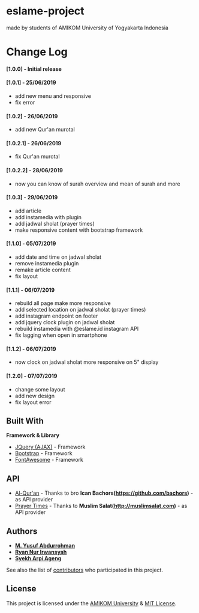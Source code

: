 # eslame-project

made by students of AMIKOM University of Yogyakarta Indonesia 

# Change Log
#### [1.0.0] - Initial release
#### [1.0.1] - 25/06/2019
  - add new menu and responsive
  - fix error
  
 #### [1.0.2] - 26/06/2019
  - add new Qur'an murotal
  
 #### [1.0.2.1] - 26/06/2019
  - fix Qur'an murotal

 #### [1.0.2.2] - 28/06/2019
  - now you can know of surah overview and mean of surah and more
  
  #### [1.0.3] - 29/06/2019
  - add article
  - add instamedia with plugin
  - add jadwal sholat (prayer times)
  - make responsive content with bootstrap framework
  
  #### [1.1.0] - 05/07/2019
  - add date and time on jadwal sholat
  - remove instamedia plugin
  - remake article content
  - fix layout
  
  #### [1.1.1] - 06/07/2019
  - rebuild all page make more responsive
  - add selected location on jadwal sholat (prayer times)
  - add instagram endpoint on footer
  - add jquery clock plugin on jadwal sholat 
  - rebuild instamedia with @eslame.id instagram API
  - fix lagging when open in smartphone 
  
  #### [1.1.2] - 06/07/2019
  - now clock on jadwal sholat more responsive on 5" display
  
  #### [1.2.0] - 07/07/2019
  - change some layout
  - add new design 
  - fix layout error
  
## Built With
**Framework & Library**
* [JQuery (AJAX)](https://jquery.com/) - Framework
* [Bootstrap](https://getbootstrap.com/) - Framework
* [FontAwesome](https://fontawesome.com/) - Framework

## API
* [Al-Qur'an](bit.ly/linkquranapi/) - Thanks to bro **Ican Bachors(https://github.com/bachors)** - as API provider
* [Prayer Times](bit.ly/linkjadwalsholatapi/) - Thanks to **Muslim Salat(http://muslimsalat.com)** - as API provider

## Authors

* **[M. Yusuf Abdurrohman](https://instagram.com/aboutmiaw/)** 
* **[Ryan Nur Irwansyah](https://instagram.com/ryirwansyah)** 
* **[Syekh Arpi Ageng](https://instagram.com/brilloart99)** 

See also the list of [contributors](https://github.com/haierlab/eslame-project/contributors) who participated in this project.

## License

This project is licensed under the [AMIKOM University](http://amikom.ac.id/) & [MIT License](https://opensource.org/licenses/MIT).
